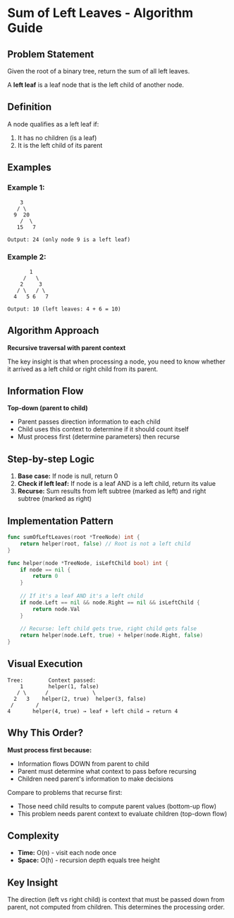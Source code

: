 # Sum of Left Leaves - Algorithm Guide

## Problem Statement
Given the root of a binary tree, return the sum of all left leaves.

A **left leaf** is a leaf node that is the left child of another node.

## Definition
A node qualifies as a left leaf if:
1. It has no children (is a leaf)
2. It is the left child of its parent

## Examples

### Example 1:
```
    3
   / \
  9  20
    /  \
   15   7

Output: 24 (only node 9 is a left leaf)
```

### Example 2:
```
       1
     /   \
    2     3
   / \   / \
  4   5 6   7

Output: 10 (left leaves: 4 + 6 = 10)
```

## Algorithm Approach
**Recursive traversal with parent context**

The key insight is that when processing a node, you need to know whether it arrived as a left child or right child from its parent.

## Information Flow
**Top-down (parent to child)**
- Parent passes direction information to each child
- Child uses this context to determine if it should count itself
- Must process first (determine parameters) then recurse

## Step-by-step Logic

1. **Base case:** If node is null, return 0
2. **Check if left leaf:** If node is a leaf AND is a left child, return its value  
3. **Recurse:** Sum results from left subtree (marked as left) and right subtree (marked as right)

## Implementation Pattern

```go
func sumOfLeftLeaves(root *TreeNode) int {
    return helper(root, false) // Root is not a left child
}

func helper(node *TreeNode, isLeftChild bool) int {
    if node == nil {
        return 0
    }
    
    // If it's a leaf AND it's a left child
    if node.Left == nil && node.Right == nil && isLeftChild {
        return node.Val
    }
    
    // Recurse: left child gets true, right child gets false
    return helper(node.Left, true) + helper(node.Right, false)
}
```

## Visual Execution

```
Tree:        Context passed:
    1        helper(1, false)
   / \      /              \
  2   3    helper(2, true)  helper(3, false)  
 /       /
4       helper(4, true) → leaf + left child → return 4
```

## Why This Order?

**Must process first because:**
- Information flows DOWN from parent to child
- Parent must determine what context to pass before recursing
- Children need parent's information to make decisions

Compare to problems that recurse first:
- Those need child results to compute parent values (bottom-up flow)
- This problem needs parent context to evaluate children (top-down flow)

## Complexity
- **Time:** O(n) - visit each node once
- **Space:** O(h) - recursion depth equals tree height

## Key Insight
The direction (left vs right child) is context that must be passed down from parent, not computed from children. This determines the processing order.